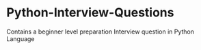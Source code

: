 # Python-Interview-Questions
Contains a beginner level preparation Interview question in Python Language
